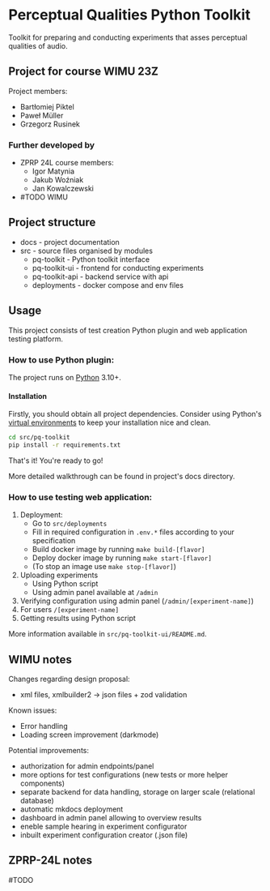 # Perceptual Qualities Python Toolkit

Toolkit for preparing and conducting experiments that asses
perceptual qualities of audio.

## Project for course WIMU 23Z

Project members:
- Bartłomiej Piktel
- Paweł Müller
- Grzegorz Rusinek

### Further developed by
 - ZPRP 24L course members:
   - Igor Matynia
   - Jakub Woźniak
   - Jan Kowalczewski
 - #TODO WIMU

## Project structure

- docs - project documentation
- src - source files organised by modules
    - pq-toolkit - Python toolkit interface
    - pq-toolkit-ui - frontend for conducting experiments
    - pq-toolkit-api - backend service with api
    - deployments - docker compose and env files

## Usage

This project consists of test creation Python plugin and web application
testing platform.

### How to use Python plugin:
The project runs on [Python](https://www.python.org) 3.10+.

#### Installation

Firstly, you should obtain all project dependencies.
Consider using Python's [virtual environments](https://docs.python.org/3/tutorial/venv.html#virtual-environments-and-packages) to keep your installation nice and clean.

```bash
cd src/pq-toolkit
pip install -r requirements.txt
```

That's it! You're ready to go!

More detailed walkthrough can be found in project's docs directory.


### How to use testing web application:

1. Deployment:
   - Go to `src/deployments`
   - Fill in required configuration in `.env.*` files according to your specification
   - Build docker image by running `make build-[flavor]`
   - Deploy docker image by running `make start-[flavor]`
   - (To stop an image use `make stop-[flavor]`)
2. Uploading experiments
   - Using Python script
   - Using admin panel available at `/admin`
3. Verifying configuration using admin panel (`/admin/[experiment-name]`)
4. For users `/[experiment-name]`
5. Getting results using Python script

More information available in `src/pq-toolkit-ui/README.md`.

## WIMU notes

Changes regarding design proposal:
- xml files, xmlbuilder2 -> json files + zod validation

Known issues:
- Error handling
- Loading screen improvement (darkmode)

Potential improvements:
- authorization for admin endpoints/panel
- more options for test configurations (new tests or more helper components)
- separate backend for data handling, storage on larger scale (relational database)
- automatic mkdocs deployment
- dashboard in admin panel allowing to overview results
- eneble sample hearing in experiment configurator
- inbuilt experiment configuration creator (.json file)

## ZPRP-24L notes

#TODO
